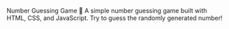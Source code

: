 Number Guessing Game 🎯
A simple number guessing game built with HTML, CSS, and JavaScript. Try to guess the randomly generated number!
